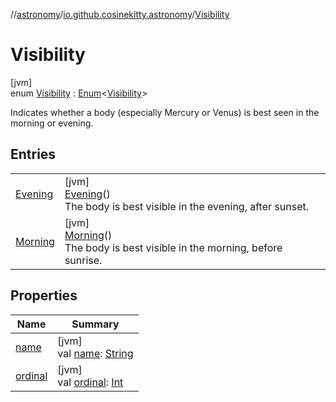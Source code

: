 //[astronomy](../../../index.md)/[io.github.cosinekitty.astronomy](../index.md)/[Visibility](index.md)

# Visibility

[jvm]\
enum [Visibility](index.md) : [Enum](https://kotlinlang.org/api/latest/jvm/stdlib/kotlin/-enum/index.html)&lt;[Visibility](index.md)&gt; 

Indicates whether a body (especially Mercury or Venus) is best seen in the morning or evening.

## Entries

| | |
|---|---|
| [Evening](-evening/index.md) | [jvm]<br>[Evening](-evening/index.md)()<br>The body is best visible in the evening, after sunset. |
| [Morning](-morning/index.md) | [jvm]<br>[Morning](-morning/index.md)()<br>The body is best visible in the morning, before sunrise. |

## Properties

| Name | Summary |
|---|---|
| [name](-morning/index.md#-372974862%2FProperties%2F-1216412040) | [jvm]<br>val [name](-morning/index.md#-372974862%2FProperties%2F-1216412040): [String](https://kotlinlang.org/api/latest/jvm/stdlib/kotlin/-string/index.html) |
| [ordinal](-morning/index.md#-739389684%2FProperties%2F-1216412040) | [jvm]<br>val [ordinal](-morning/index.md#-739389684%2FProperties%2F-1216412040): [Int](https://kotlinlang.org/api/latest/jvm/stdlib/kotlin/-int/index.html) |
